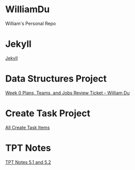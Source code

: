 # WilliamDu
William's Personal Repo

# Jekyll
[Jekyll](https://williamdu22.github.io/WilliamDuRepository/)

# Data Structures Project
[Week 0 Plans, Teams, and Jobs Review Ticket - William Du](https://github.com/WilliamDu22/WilliamDuRepository/issues/1)


# Create Task Project
[All Create Task Items](https://github.com/NoahJ214/Team-Aaiaa-Project-Tri-2/wiki/William-Du-Evaluation-of-Create-Task-Project)

# TPT Notes
[TPT Notes 5.1 and 5.2](https://github.com/WilliamDu22/WilliamDuRepository/wiki/5.1-5.2-Notes)
